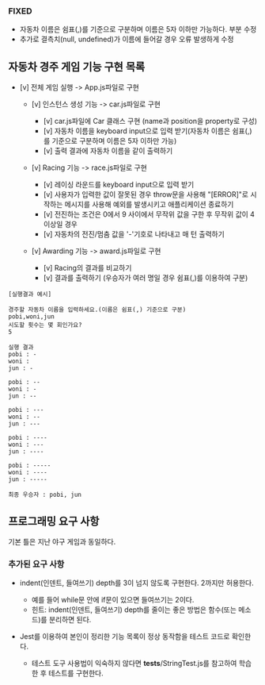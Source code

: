 ### FIXED
- 자동차 이름은 쉼표(,)를 기준으로 구분하며 이름은 5자 이하만 가능하다. 부분 수정
- 추가로 결측치(null, undefined)가 이름에 들어갈 경우 오류 발생하게 수정


## 자동차 경주 게임 기능 구현 목록

- [v] 전체 게임 실행 -> App.js파일로 구현
    - [v] 인스턴스 생성 기능 -> car.js파일로 구현
        - [v] car.js파일에 Car 클래스 구현 (name과 position을 property로 구성)
        - [v] 자동차 이름을 keyboard input으로 입력 받기(자동차 이름은 쉼표(,)를 기준으로 구분하며 이름은 5자 이하만 가능)
        - [v] 출력 결과에 자동차 이름을 같이 출력하기

    - [v] Racing 기능 -> race.js파일로 구현
        - [v] 레이싱 라운드를 keyboard input으로 입력 받기
        - [v] 사용자가 입력한 값이 잘못된 경우 throw문을 사용해 "[ERROR]"로 시작하는 메시지를 사용해 예외를 발생시키고 애플리케이션 종료하기
        - [v] 전진하는 조건은 0에서 9 사이에서 무작위 값을 구한 후 무작위 값이 4 이상일 경우
        - [v] 자동차의 전진/멈춤 값을 '-'기호로 나타내고 매 턴 출력하기

    - [v] Awarding 기능 -> award.js파일로 구현
        - [v] Racing의 결과를 비교하기
        - [v] 결과를 출력하기 (우승자가 여러 명일 경우 쉼표(,)를 이용하여 구분)



```
[실행결과 예시]

경주할 자동차 이름을 입력하세요.(이름은 쉼표(,) 기준으로 구분)
pobi,woni,jun
시도할 횟수는 몇 회인가요?
5

실행 결과
pobi : -
woni :
jun : -

pobi : --
woni : -
jun : --

pobi : ---
woni : --
jun : ---

pobi : ----
woni : ---
jun : ----

pobi : -----
woni : ----
jun : -----

최종 우승자 : pobi, jun
```

## 프로그래밍 요구 사항
기본 틀은 지난 야구 게임과 동일하다.

### 추가된 요구 사항

- indent(인덴트, 들여쓰기) depth를 3이 넘지 않도록 구현한다. 2까지만 허용한다.
  - 예를 들어 while문 안에 if문이 있으면 들여쓰기는 2이다.
  - 힌트: indent(인덴트, 들여쓰기) depth를 줄이는 좋은 방법은 함수(또는 메소드)를 분리하면 된다.

- Jest를 이용하여 본인이 정리한 기능 목록이 정상 동작함을 테스트 코드로 확인한다.
  - 테스트 도구 사용법이 익숙하지 않다면 __tests__/StringTest.js를 참고하여 학습한 후 테스트를 구현한다.




